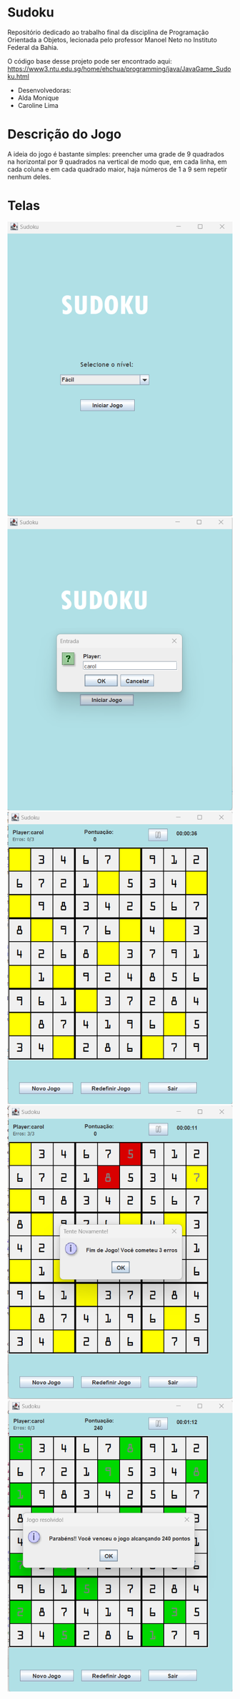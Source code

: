 # Sudoku
Repositório dedicado ao trabalho final da disciplina de Programação Orientada a Objetos, lecionada pelo professor Manoel Neto no Instituto Federal da Bahia.

O código base desse projeto pode ser encontrado aqui: https://www3.ntu.edu.sg/home/ehchua/programming/java/JavaGame_Sudoku.html

- Desenvolvedoras:
- Alda Monique
- Caroline Lima 
# Descrição do Jogo
A ideia do jogo é bastante simples: preencher uma grade de 9 quadrados na horizontal por 9 quadrados na vertical de modo que, em cada linha, em cada coluna e em cada quadrado maior, haja números de 1 a 9 sem repetir nenhum deles.

# Telas 

![Tela Inicial](sudoku/pagInicial.png)
![Tela para nome](sudoku/nameImage.png)
![Tela para iniciar jogo](sudoku/startGame.png)
![Tela de erros](sudoku/erroImage.png)
![Tela do vencedor](sudoku/winGameImage.png)
